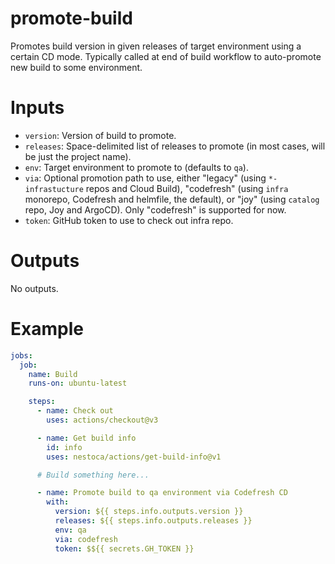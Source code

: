 # promote-build

Promotes build version in given releases of target environment using a certain CD mode.
Typically called at end of build workflow to auto-promote new build to some environment.

# Inputs

- `version`: Version of build to promote.
- `releases`: Space-delimited list of releases to promote (in most cases, will be just the project name).
- `env`: Target environment to promote to (defaults to `qa`).
- `via`: Optional promotion path to use, either "legacy" (using `*-infrastucture` repos and Cloud Build), "codefresh" (using `infra` monorepo, Codefresh and helmfile, the default), or "joy" (using `catalog` repo, Joy and ArgoCD). Only "codefresh" is supported for now.
- `token`: GitHub token to use to check out infra repo.

# Outputs

No outputs.

# Example

```yaml
jobs:
  job:
    name: Build
    runs-on: ubuntu-latest

    steps:
      - name: Check out
        uses: actions/checkout@v3

      - name: Get build info
        id: info
        uses: nestoca/actions/get-build-info@v1

      # Build something here...

      - name: Promote build to qa environment via Codefresh CD
        with:
          version: ${{ steps.info.outputs.version }}
          releases: ${{ steps.info.outputs.releases }}
          env: qa
          via: codefresh
          token: $${{ secrets.GH_TOKEN }}
```

